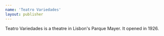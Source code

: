 ```yaml
---
name: 'Teatro Variedades'
layout: publisher
---
```

Teatro Variedades is a theatre in Lisbon's Parque Mayer. It opened in 1926.
